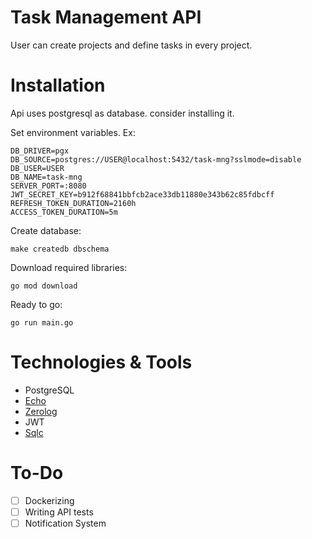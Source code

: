 # Task Management API
User can create projects and define tasks in every project.

# Installation
Api uses postgresql as database. consider installing it.

Set environment variables. Ex:
```
DB_DRIVER=pgx
DB_SOURCE=postgres://USER@localhost:5432/task-mng?sslmode=disable
DB_USER=USER
DB_NAME=task-mng
SERVER_PORT=:8080
JWT_SECRET_KEY=b912f68841bbfcb2ace33db11880e343b62c85fdbcff
REFRESH_TOKEN_DURATION=2160h
ACCESS_TOKEN_DURATION=5m
```
Create database:
```
make createdb dbschema
```
Download required libraries:
```
go mod download
```
Ready to go:
```
go run main.go
```

# Technologies & Tools
- PostgreSQL
- [Echo](https://github.com/labstack/echo)
- [Zerolog](https://github.com/rs/zerolog)
- JWT
- [Sqlc](https://github.com/kyleconroy/sqlc)

# To-Do
- [ ] Dockerizing
- [ ] Writing API tests
- [ ] Notification System

